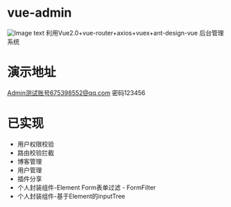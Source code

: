 # vue-admin
![Image text](https://github.com/weizhanzhan/vue-admin/blob/master/static/index.png)
利用Vue2.0+vue-router+axios+vuex+ant-design-vue 后台管理系统
# 演示地址
<a href="http://111.231.59.56/blog-admin/index.html">Admin</a>测试账号675398552@qq.com 密码123456

# 已实现
<ul>
    <li>用户权限校验</li>
    <li>路由校验拦截</li>
    <li>博客管理</li>
    <li>用户管理</li>
    <li>插件分享</li>
    <li>个人封装组件-Element Form表单过滤 - FormFilter</li>
    <li>个人封装组件-基于Element的inputTree</li>
</ul>
